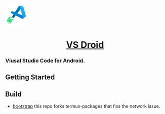 <a href="#" target="_blank" rel="noopener noreferrer">
<img width="70" src="android/app/src/main/res/drawable/ic_launcher.png" alt="vs droid" /></a>

<p align="center">
  <a href="#" target="_blank" rel="noopener noreferrer">
    <h1 align="center">VS Droid</h1>
  </a>
</p>

### Viusal Studio Code for Android.

## Getting Started


## Build

- [bootstrap]()  this repo forks termux-packages that fixs the network issue. 




